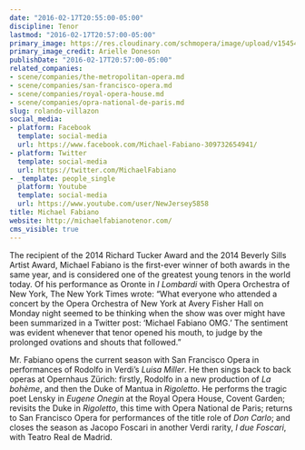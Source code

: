 ```yaml
---
date: "2016-02-17T20:55:00-05:00"
discipline: Tenor
lastmod: "2016-02-17T20:57:00-05:00"
primary_image: https://res.cloudinary.com/schmopera/image/upload/v1545409169/media/webhook-uploads/1455760419206/MichaelFabiano.jpg.jpg
primary_image_credit: Arielle Doneson
publishDate: "2016-02-17T20:57:00-05:00"
related_companies:
- scene/companies/the-metropolitan-opera.md
- scene/companies/san-francisco-opera.md
- scene/companies/royal-opera-house.md
- scene/companies/opra-national-de-paris.md
slug: rolando-villazon
social_media:
- platform: Facebook
  template: social-media
  url: https://www.facebook.com/Michael-Fabiano-309732654941/
- platform: Twitter
  template: social-media
  url: https://twitter.com/MichaelFabiano
- _template: people_single
  platform: Youtube
  template: social-media
  url: https://www.youtube.com/user/NewJersey5858
title: Michael Fabiano
website: http://michaelfabianotenor.com/
cms_visible: true
---
```


The recipient of the 2014 Richard Tucker Award and the 2014 Beverly Sills Artist Award, Michael Fabiano is the first-ever winner of both awards in the same year, and is considered one of the greatest young tenors in the world today. Of his performance as Oronte in *I Lombardi* with Opera Orchestra of New York, The New York Times wrote: “What everyone who attended a concert by the Opera Orchestra of New York at Avery Fisher Hall on Monday night seemed to be thinking when the show was over might have been summarized in a Twitter post: ‘Michael Fabiano OMG.’ The sentiment was evident whenever that tenor opened his mouth, to judge by the prolonged ovations and shouts that followed.”

Mr. Fabiano opens the current season with San Francisco Opera in performances of Rodolfo in Verdi’s *Luisa Miller*. He then sings back to back operas at Opernhaus Zürich: firstly, Rodolfo in a new production of *La bohème*, and then the Duke of Mantua in *Rigoletto*. He performs the tragic poet Lensky in *Eugene Onegin* at the Royal Opera House, Covent Garden; revisits the Duke in *Rigoletto*, this time with Opera National de Paris; returns to San Francisco Opera for performances of the title role of *Don Carlo*; and closes the season as Jacopo Foscari in another Verdi rarity, *I due Foscari*, with Teatro Real de Madrid.
